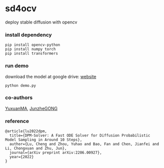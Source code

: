 # sd4ocv
deploy stable diffusion with opencv

### install dependency
```
pip install opencv-python
pip install numpy torch
pip install transformers
```

### run demo
download the model at google drive: [website](https://drive.google.com/file/d/1F4ZFDPfJV4m4FhSKc8jC9YY3f7ksQDGp/view?usp=sharing)
```
python demo.py
```

### co-authors
[YuxuanMA](https://github.com/TrendMYX), [JunzheGONG](https://github.com/Gongjunzhe12210401)

### reference
```
@article{lu2022dpm,
  title={DPM-Solver: A Fast ODE Solver for Diffusion Probabilistic Model Sampling in Around 10 Steps},
  author={Lu, Cheng and Zhou, Yuhao and Bao, Fan and Chen, Jianfei and Li, Chongxuan and Zhu, Jun},
  journal={arXiv preprint arXiv:2206.00927},
  year={2022}
}
```
